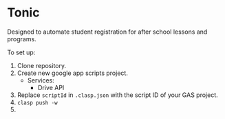 # Tonic

Designed to automate student registration for after school lessons and programs.

To set up:

1. Clone repository.
2. Create new google app scripts project.
    - Services:
        - Drive API
3. Replace `scriptId` in `.clasp.json` with the script ID of your GAS project.
4. `clasp push -w`
5. 